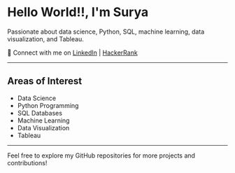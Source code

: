 # Hello World!!, I'm Surya

Passionate about data science, Python, SQL, machine learning, data visualization, and Tableau.

🔗 Connect with me on [LinkedIn](www.linkedin.com/in/surya-kumar-a05291148) | [HackerRank](https://www.hackerrank.com/profile/surya06051999)

---

## Areas of Interest

- Data Science
- Python Programming
- SQL Databases
- Machine Learning
- Data Visualization
- Tableau

---

Feel free to explore my GitHub repositories for more projects and contributions!


